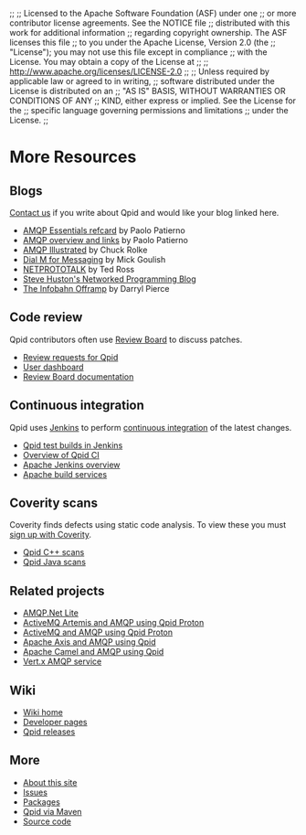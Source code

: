 ;;
;; Licensed to the Apache Software Foundation (ASF) under one
;; or more contributor license agreements.  See the NOTICE file
;; distributed with this work for additional information
;; regarding copyright ownership.  The ASF licenses this file
;; to you under the Apache License, Version 2.0 (the
;; "License"); you may not use this file except in compliance
;; with the License.  You may obtain a copy of the License at
;; 
;;   http://www.apache.org/licenses/LICENSE-2.0
;; 
;; Unless required by applicable law or agreed to in writing,
;; software distributed under the License is distributed on an
;; "AS IS" BASIS, WITHOUT WARRANTIES OR CONDITIONS OF ANY
;; KIND, either express or implied.  See the License for the
;; specific language governing permissions and limitations
;; under the License.
;;

# More Resources

<div class="two-column" markdown="1">
<section markdown="1">

## Blogs

[Contact us]({{site_url}}/discussion.html) if you write about Qpid and
would like your blog linked here.



 - [AMQP Essentials refcard](https://dzone.com/refcardz/amqp-essentials) by Paolo Patierno
 - [AMQP overview and links](https://paolopatierno.wordpress.com/2015/08/30/amqp-isnt-so-scary-if-you-know-how-to-start/) by Paolo Patierno
 - [AMQP Illustrated](https://chugrolke.wordpress.com/) by Chuck Rolke
 - [Dial M for Messaging](http://dialmformessaging.blogspot.com/) by Mick Goulish
 - [NETPROTOTALK](https://netprototalk.wordpress.com/) by Ted Ross
 - [Steve Huston's Networked Programming Blog](http://stevehuston.wordpress.com/)
 - [The Infobahn Offramp](http://mcpierce.blogspot.com/search/label/messaging) by Darryl Pierce

</section>
<section markdown="1">

## Code review

Qpid contributors often use
[Review Board](http://www.reviewboard.org/) to discuss patches.

 - [Review requests for Qpid](https://reviews.apache.org/groups/qpid/)
 - [User dashboard](https://reviews.apache.org/dashboard/)
 - [Review Board documentation](http://www.reviewboard.org/docs/)

</section>
<section markdown="1">

## Continuous integration

Qpid uses [Jenkins](http://jenkins-ci.org/) to perform
[continuous integration](http://en.wikipedia.org/wiki/Continuous_integration)
of the latest changes.

 - [Qpid test builds in Jenkins](https://builds.apache.org//view/M-R/view/Qpid/)
 - [Overview of Qpid CI](https://cwiki.apache.org/confluence/display/qpid/continuous+integration)
 - [Apache Jenkins overview](http://wiki.apache.org/general/Jenkins)
 - [Apache build services](https://ci.apache.org/)

## Coverity scans

Coverity finds defects using static code analysis.  To view these you
must [sign up with Coverity](https://scan.coverity.com/users/sign_up).

 - [Qpid C++ scans](https://scan.coverity.com/projects/6)
 - [Qpid Java scans](https://scan.coverity.com/projects/572)

</section>
<section markdown="1">

## Related projects

 - [AMQP.Net Lite](https://github.com/Azure/amqpnetlite)
 - [ActiveMQ Artemis and AMQP using Qpid Proton](https://activemq.apache.org/artemis/)
 - [ActiveMQ and AMQP using Qpid Proton](http://activemq.apache.org/amqp.html)
 - [Apache Axis and AMQP using Qpid](http://axis.apache.org/axis2/c/core/docs/axis2c_manual.html#amqptrans)
 - [Apache Camel and AMQP using Qpid](http://camel.apache.org/amqp.html)
 - [Vert.x AMQP service](https://github.com/vert-x3/vertx-amqp-service)

</section>
<section markdown="1">

## Wiki

 - [Wiki home](https://cwiki.apache.org/confluence/display/qpid/)
 - [Developer pages](https://cwiki.apache.org/confluence/display/qpid/developer+pages)
 - [Qpid releases](https://cwiki.apache.org/confluence/display/qpid/Releases)

</section>
<section markdown="1">

## More

 - [About this site]({{site_url}}/site.html)
 - [Issues]({{site_url}}/issues.html)
 - [Packages]({{site_url}}/packages.html)
 - [Qpid via Maven]({{site_url}}/maven.html)
 - [Source code]({{site_url}}/source-code.html)

</section>
</div>
